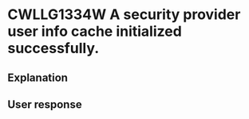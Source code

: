 # CWLLG1334W A security provider user info cache initialized successfully.

## Explanation

## User response